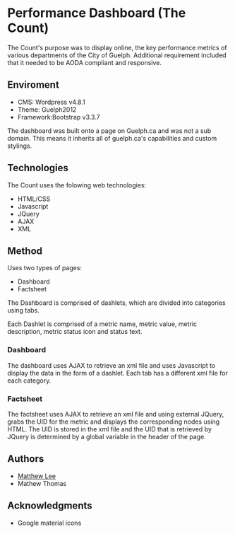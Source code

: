 # Performance Dashboard (The Count)
The Count's purpose was to display online, the key performance metrics of various departments of the City of Guelph. Additional requirement included that it needed to
be AODA compliant and responsive.

## Enviroment
* CMS: Wordpress v4.8.1
* Theme: Guelph2012
* Framework:Bootstrap v3.3.7

The dashboard was built onto a page on Guelph.ca and was not a sub domain. This means it inherits all of guelph.ca's capabilities and custom stylings.

## Technologies

The Count uses the folowing web technologies:
* HTML/CSS
* Javascript
* JQuery
* AJAX
* XML

## Method

Uses two types of pages:
* Dashboard
* Factsheet

The Dashboard is comprised of dashlets, which are divided into categories using tabs.

Each Dashlet is comprised of a metric name, metric value, metric description, metric status icon and status text.

### Dashboard
The dashboard uses AJAX to retrieve an xml file and uses Javascript to display the data in the form of a dashlet.
Each tab has a different xml file for each category.

### Factsheet
The factsheet uses AJAX to retrieve an xml file and using external JQuery, grabs the UID for the metric and displays the corresponding nodes using HTML.
The UID is stored in the xml file and the UID that is retrieved by JQuery is determined by a global variable in the header of the page.


## Authors
* [Matthew Lee](mailto:matthew.lee@guelph.ca)
* Mathew Thomas

## Acknowledgments
* Google material icons
